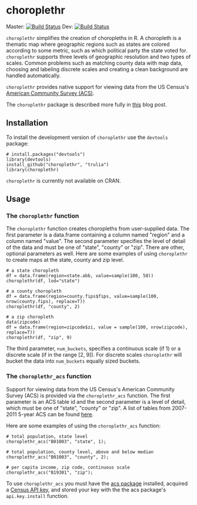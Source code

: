 # choroplethr
Master: [![Build Status](https://travis-ci.org/arilamstein/choroplethr.png?branch=master)](https://travis-ci.org/arilamstein/choroplethr)
Dev: [![Build Status](https://travis-ci.org/arilamstein/choroplethr.png?branch=dev)](https://travis-ci.org/arilamstein/choroplethr)

`choroplethr` simplifies the creation of choropleths in R.  A choropleth is a thematic map where geographic regions such as states are colored according to some metric, such as which political party the state voted for.  `choroplethr` supports three levels of geographic resolution and two types of scales.  Common problems such as matching county data with map data, choosing and labeling discrete scales and creating a clean background are handled automatically. 

`choroplethr` provides native support for viewing data from the US Census's [American Community Survey (ACS)](https://www.census.gov/acs/www/).  

The `choroplethr` package is described more fully in [this](http://tech.truliablog.com/2014/01/15/the-choroplethr-package-for-r/) blog post.

## Installation

To install the development version of `choroplethr` use the `devtools` package:

```
# install.packages("devtools")
library(devtools)
install_github("choroplethr", "trulia")
library(choroplethr)
```

`choroplethr` is currently not available on CRAN.

## Usage

### The `choroplethr` function

The `choroplethr` function creates choropleths from user-supplied data.  The first parameter is a data.frame containing a column named "region" and a column named "value".  The second parameter specifies the level of detail of the data and must be one of "state", "county" or "zip".  There are other, optional parameters as well.  Here are some examples of using `choroplethr` to create maps at the state, county and zip level.

```
# a state choropleth
df = data.frame(region=state.abb, value=sample(100, 50))
choroplethr(df, lod="state")

# a county choropleth
df = data.frame(region=county.fips$fips, value=sample(100, nrow(county.fips), replace=T))
choroplethr(df, "county", 2)

# a zip choropleth 
data(zipcode)
df = data.frame(region=zipcode$zi, value = sample(100, nrow(zipcode), replace=T))
choroplethr(df, "zip", 9)
```

The third parameter, `num_buckets`, specifies a continuous scale (if 1) or a discrete scale (if in the range [2, 9]).  For discrete scales `choroplethr` will bucket the data into `num_buckets` equally sized buckets.

### The `choroplethr_acs` function

Support for viewing data from the US Census's American Community Survey (ACS) is provided via the `choroplethr_acs` function.  The first parameter is an ACS table id and the second parameter is a level of detail, which must be one of "state", "county" or "zip".  A list of tables from 2007-2011 5-year ACS can be found [here](http://factfinder2.census.gov/faces/help/jsf/pages/metadata.xhtml?lang=en&type=dataset&id=dataset.en.ACS_11_5YR#). 

Here are some examples of using the `choroplethr_acs` function:

```
# total population, state level
choroplethr_acs("B01003", "state", 1);

# total population, county level, above and below median
choroplethr_acs("B01003", "county", 2); 

# per capita income, zip code, continuous scale
choroplethr_acs("B19301", "zip");
```

To use `choroplethr_acs` you must have the [acs package](http://cran.r-project.org/web/packages/acs/) installed, acquired a [Census API key](http://www.census.gov/developers/tos/key_request.html), and stored your key with the the acs package's `api.key.install` function.
